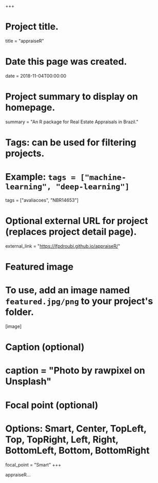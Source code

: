 +++
# Project title.
title = "appraiseR"

# Date this page was created.
date = 2018-11-04T00:00:00

# Project summary to display on homepage.
summary = "An R package for Real Estate Appraisals in Brazil."

# Tags: can be used for filtering projects.
# Example: `tags = ["machine-learning", "deep-learning"]`
tags = ["avaliacoes", "NBR14653"]

# Optional external URL for project (replaces project detail page).
external_link = "https://lfpdroubi.github.io/appraiseR/"

# Featured image
# To use, add an image named `featured.jpg/png` to your project's folder. 
[image]
  # Caption (optional)
  # caption = "Photo by rawpixel on Unsplash"
  
  # Focal point (optional)
  # Options: Smart, Center, TopLeft, Top, TopRight, Left, Right, BottomLeft, Bottom, BottomRight
  focal_point = "Smart"
+++

appraiseR...
